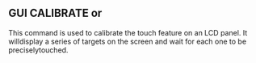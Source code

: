 ## GUI CALIBRATE or

This command is used to calibrate the touch feature on an LCD panel. It willdisplay a series of targets on the screen and wait for each one to be preciselytouched.